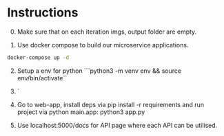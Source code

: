 # Instructions

0. Make sure that on each iteration imgs, output folder are empty.

1. Use docker compose to build our microservice applications.
```bash
docker-compose up -d
```

2. Setup a env for python ```python3 -m venv env && source env/bin/activate``
3. `

4. Go to web-app, install deps via pip install -r requirements and run project via python main.app: python3 app.py
5. Use localhost:5000/docs for API page where each API can be utilised.